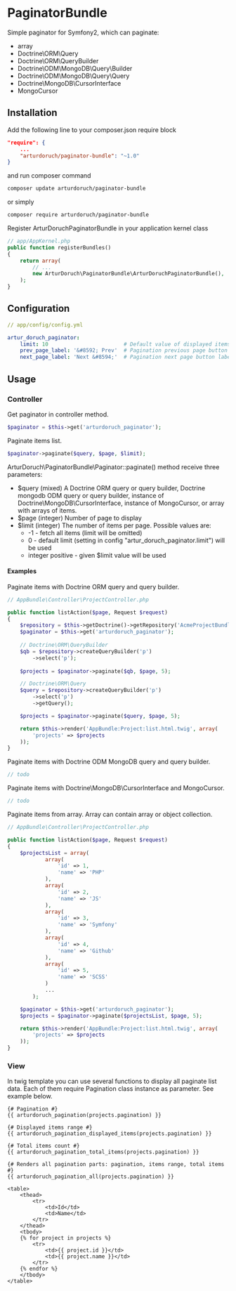 PaginatorBundle
===============

Simple paginator for Symfony2, which can paginate:
* array
* Doctrine\ORM\Query
* Doctrine\ORM\QueryBuilder
* Doctrine\ODM\MongoDB\Query\Builder
* Doctrine\ODM\MongoDB\Query\Query
* Doctrine\MongoDB\CursorInterface
* MongoCursor

## Installation

Add the following line to your composer.json require block
```json
"require": {
    ...
    "arturdoruch/paginator-bundle": "~1.0"
}
```

and run composer command
```sh
composer update arturdoruch/paginator-bundle
```

or simply
```sh
composer require arturdoruch/paginator-bundle
```

Register ArturDoruchPaginatorBundle in your application kernel class
```php
// app/AppKernel.php
public function registerBundles()
{
    return array(
        // ...
        new ArturDoruch\PaginatorBundle\ArturDoruchPaginatorBundle(),
    );
}
```

## Configuration

```yml
// app/config/config.yml

artur_doruch_paginator:
    limit: 10                        # Default value of displayed items per page
    prev_page_label: '&#8592; Prev'  # Pagination previous page button label
    next_page_label: 'Next &#8594;'  # Pagination next page button label
```

## Usage

### Controller

Get paginator in controller method.
```php
$paginator = $this->get('arturdoruch_paginator');
```

Paginate items list.
```php
$paginator->paginate($query, $page, $limit);
```

<a name="#paginate-parameter"></a>
ArturDoruch\PaginatorBundle\Paginator::paginate() method receive three parameters:
* $query (mixed) A Doctrine ORM query or query builder, Doctrine mongodb ODM query or query builder,
instance of Doctrine\MongoDB\CursorInterface, instance of MongoCursor, or array with arrays of items.
* $page (integer) Number of page to display
* $limit (integer) The number of items per page. Possible values are:
    * -1 - fetch all items (limit will be omitted)
    * 0 - default limit (setting in config "artur_doruch_paginator.limit") will be used
    * integer positive - given $limit value will be used

#### Examples

Paginate items with Doctrine ORM query and query builder.
```php
// AppBundle\Controller\ProjectController.php

public function listAction($page, Request $request)
{
    $repository = $this->getDoctrine()->getRepository('AcmeProjectBundle:Project');
    $paginator = $this->get('arturdoruch_paginator');
    
    // Doctrine\ORM\QueryBuilder
    $qb = $repository->createQueryBuilder('p')
        ->select('p');
    
    $projects = $paginator->paginate($qb, $page, 5);

    // Doctrine\ORM\Query
    $query = $repository->createQueryBuilder('p')
        ->select('p')
        ->getQuery();

    $projects = $paginator->paginate($query, $page, 5);    

    return $this->render('AppBundle:Project:list.html.twig', array(
        'projects' => $projects
    ));
}
```

Paginate items with Doctrine ODM MongoDB query and query builder.
```php
// todo
```

Paginate items with Doctrine\MongoDB\CursorInterface and MongoCursor.
```php
// todo
```

Paginate items from array. Array can contain array or object collection.

```php
// AppBundle\Controller\ProjectController.php

public function listAction($page, Request $request)
{
    $projectsList = array(
            array(
                'id' => 1,
                'name' => 'PHP'
            ),
            array(
                'id' => 2,
                'name' => 'JS'
            ),
            array(
                'id' => 3,
                'name' => 'Symfony'
            ),
            array(
                'id' => 4,
                'name' => 'Github'
            ),
            array(
                'id' => 5,
                'name' => 'SCSS'
            )
            ...
        );

    $paginator = $this->get('arturdoruch_paginator');
    $projects = $paginator->paginate($projectsList, $page, 5);

    return $this->render('AppBundle:Project:list.html.twig', array(
        'projects' => $projects
    ));
}
```

### View

In twig template you can use several functions to display all paginate list data.
Each of them require Pagination class instance as parameter. See example below.

```twig
{# Pagination #}
{{ arturdoruch_pagination(projects.pagination) }}

{# Displayed items range #}
{{ arturdoruch_pagination_displayed_items(projects.pagination) }}

{# Total items count #}
{{ arturdoruch_pagination_total_items(projects.pagination) }}

{# Renders all pagination parts: pagination, items range, total items #}
{{ arturdoruch_pagination_all(projects.pagination) }}

<table>
    <thead>
        <tr>
            <td>Id</td>
            <td>Name</td>
        </tr>
    </thead>
    <tbody>
    {% for project in projects %}
        <tr>
            <td>{{ project.id }}</td>
            <td>{{ project.name }}</td>
        </tr>
    {% endfor %}
    </tbody>
</table>
```
